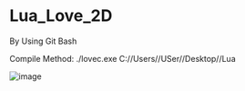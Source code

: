 ﻿# Lua_Love_2D
 
 By Using Git Bash
 
 Compile Method:  ./lovec.exe C://Users//USer//Desktop//Lua


![image](https://user-images.githubusercontent.com/58724748/135580353-75bdca06-e9cf-423d-ade0-3b86981fe5c1.png)
